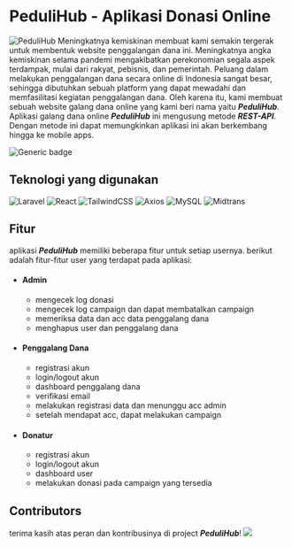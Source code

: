 # PeduliHub - Aplikasi Donasi Online
![PeduliHub](https://media.discordapp.net/attachments/865989229862453288/1062963619710632026/PeduliHub-Logo.png)
Meningkatnya kemiskinan membuat kami semakin tergerak untuk membentuk website penggalangan dana ini. Meningkatnya angka kemiskinan selama pandemi mengakibatkan perekonomian segala aspek terdampak, mulai dari rakyat, pebisnis, dan pemerintah.
Peluang dalam melakukan penggalangan dana secara online di Indonesia sangat besar, sehingga dibutuhkan sebuah platform yang dapat mewadahi dan memfasilitasi kegiatan penggalangan dana.
Oleh karena itu, kami membuat sebuah website galang dana online yang kami beri nama yaitu ***PeduliHub***.
Aplikasi galang dana online ***PeduliHub*** ini mengusung metode ***REST-API***. Dengan metode ini dapat memungkinkan aplikasi ini akan berkembang hingga ke mobile apps.

![Generic badge](https://img.shields.io/badge/status-development-yellow.svg)

## Teknologi yang digunakan

![Laravel](https://img.shields.io/badge/laravel-%23FF2D20.svg?style=for-the-badge&logo=laravel&logoColor=white) ![React](https://img.shields.io/badge/react-%2320232a.svg?style=for-the-badge&logo=react&logoColor=%2361DAFB) ![TailwindCSS](https://img.shields.io/badge/tailwindcss-%2338B2AC.svg?style=for-the-badge&logo=tailwind-css&logoColor=white) ![Axios](https://img.shields.io/badge/Axios-5A29E4?style=for-the-badge&logo=Axios&logoColor=white) ![MySQL](https://img.shields.io/badge/mysql-%2300f.svg?style=for-the-badge&logo=mysql&logoColor=white) ![Midtrans](https://img.shields.io/badge/Midtrans-0099E5?style=for-the-badge)

## Fitur
aplikasi ***PeduliHub*** memiliki beberapa fitur untuk setiap usernya. berikut adalah fitur-fitur user yang terdapat pada aplikasi:
- #### Admin
    - mengecek log donasi
    - mengecek log campaign dan dapat membatalkan campaign
    - memeriksa data dan acc data penggalang dana
    - menghapus user dan penggalang dana
- #### Penggalang Dana
    - registrasi akun
    - login/logout akun
    - dashboard penggalang dana
    - verifikasi email
    - melakukan registrasi data dan menunggu acc admin
    - setelah mendapat acc, dapat melakukan campaign
- #### Donatur
    - registrasi akun
    - login/logout akun
    - dashboard user
    - melakukan donasi pada campaign yang tersedia

## Contributors
terima kasih atas peran dan kontribusinya di project ***PeduliHub***!
<a href="https://github.com/gerinmordekhai/pedulihub/graphs/contributors">
  <img src="https://contrib.rocks/image?repo=gerinmordekhai/pedulihub" />
</a>